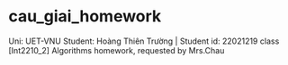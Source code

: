 # cau_giai_homework
Uni: UET-VNU
Student: Hoàng Thiên Trường | Student id: 22021219
class [Int2210_2] 
Algorithms homework, requested by Mrs.Chau 
